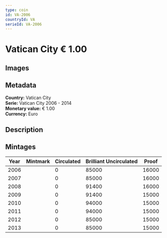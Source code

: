 ```yaml
---
type: coin
id: VA-2006
countryId: VA
serieId: VA-2006
---
```


# Vatican City € 1.00

## Images


## Metadata

**Country:** Vatican City\
**Serie:** Vatican City 2006 - 2014\
**Monetary value:** € 1.00\
**Currency:** Euro

## Description


## Mintages
| Year | Mintmark | Circulated | Brilliant Uncirculated | Proof |
| ---- | -------- | ---------- | ---------------------- | ----- |
| 2006 |  | 0| 85000 | 16000 |
| 2007 |  | 0| 85000 | 16000 |
| 2008 |  | 0| 91400 | 16000 |
| 2009 |  | 0| 91400 | 15000 |
| 2010 |  | 0| 94000 | 15000 |
| 2011 |  | 0| 94000 | 15000 |
| 2012 |  | 0| 85000 | 15000 |
| 2013 |  | 0| 85000 | 15000 |
